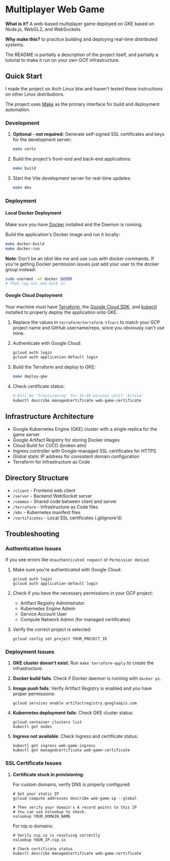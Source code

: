 # Multiplayer Web Game

**What is it?** A web-based multiplayer game deployed on GKE based on Node.js, WebGL2, and WebSockets.

**Why make this?** to practice building and deploying real-time distributed systems.

The README is partially a description of the project itself, and partially a tutorial to make it run on your own GCP infrastructure.

## Quick Start

I made the project on Arch Linux btw and haven't tested these instructions on other Linux distributions.

The project uses [Make](https://en.wikipedia.org/wiki/Make_(software)) as the primary interface for build and deployment automation.

### Development

1. **Optional - not required:** Generate self-signed SSL certificates and keys for the development server:
   ```sh
   make certs
   ```

2. Build the project's front-end and back-end applications:
   ```sh
   make build
   ```

3. Start the Vite development server for real-time updates:
   ```sh
   make dev
   ```

### Deployment

#### Local Docker Deployment

Make sure you have [Docker](https://wiki.archlinux.org/title/Docker) installed and the Daemon is running.

Build the application's Docker image and run it locally:
```sh
make docker-build
make docker-run
```

**Note**: Don't be an idiot like me and use `sudo` with docker commands. If you're getting Docker permission issues just add your user to the docker group instead:
```sh
sudo usermod -aG docker $USER
# Then log out and back in
```

#### Google Cloud Deployment

Your machine must have [Terraform](https://developer.hashicorp.com/terraform/tutorials/aws-get-started/install-cli), the [Google Cloud SDK](https://cloud.google.com/sdk/docs/install), and [kubectl](https://kubernetes.io/docs/tasks/tools/) installed to properly deploy the application onto GKE.

1. Replace the values in `terraform/terraform.tfvars` to match your GCP project name and GitHub username/repo, since you obviously can't use mine.

2. Authenticate with Google Cloud:
   ```sh
   gcloud auth login
   gcloud auth application-default login
   ```

3. Build the Terraform and deploy to GKE:
   ```sh
   make deploy-gke
   ```
   
4. Check certificate status:
   ```sh
   # Will be 'Provisioning' for 15-60 minutes until 'Active'
   kubectl describe managedcertificate web-game-certificate
   ```

## Infrastructure Architecture

- Google Kubernetes Engine (GKE) cluster with a single replica for the game server
- Google Artifact Registry for storing Docker images
- Cloud Build for CI/CD (broken atm)
- Ingress controller with Google-managed SSL certificates for HTTPS
- Global static IP address for consistent domain configuration
- Terraform for Infrastructure as Code

## Directory Structure

- `/client` - Frontend web client
- `/server` - Backend WebSocket server
- `/common` - Shared code between client and server
- `/terraform` - Infrastructure as Code files
- `/k8s` - Kubernetes manifest files
- `/certificates` - Local SSL certificates (.gitignore'd)

## Troubleshooting

### Authentication Issues

If you see errors like `Unauthenticated request` or `Permission denied`:

1. Make sure you're authenticated with Google Cloud:
   ```
   gcloud auth login
   gcloud auth application-default login
   ```

2. Check if you have the necessary permissions in your GCP project:
   - Artifact Registry Administrator
   - Kubernetes Engine Admin
   - Service Account User
   - Compute Network Admin (for managed certificates)

3. Verify the correct project is selected:
   ```
   gcloud config set project YOUR_PROJECT_ID
   ```

### Deployment Issues

1. **GKE cluster doesn't exist**: Run `make terraform-apply` to create the infrastructure.

2. **Docker build fails**: Check if Docker daemon is running with `docker ps`.

3. **Image push fails**: Verify Artifact Registry is enabled and you have proper permissions:
   ```
   gcloud services enable artifactregistry.googleapis.com
   ```

4. **Kubernetes deployment fails**: Check GKE cluster status:
   ```
   gcloud container clusters list
   kubectl get nodes
   ```

5. **Ingress not available**: Check Ingress and certificate status:
   ```
   kubectl get ingress web-game-ingress
   kubectl get managedcertificate web-game-certificate
   ```

### SSL Certificate Issues

1. **Certificate stuck in provisioning**:
   
   For custom domains, verify DNS is properly configured:
   ```
   # Get your static IP
   gcloud compute addresses describe web-game-ip --global
   
   # Then verify your domain's A record points to this IP
   # You can use nslookup to check:
   nslookup YOUR_DOMAIN_NAME
   ```
   
   For nip.io domains:
   ```
   # Verify nip.io is resolving correctly
   nslookup YOUR_IP.nip.io
   
   # Check certificate status
   kubectl describe managedcertificate web-game-certificate
   ```